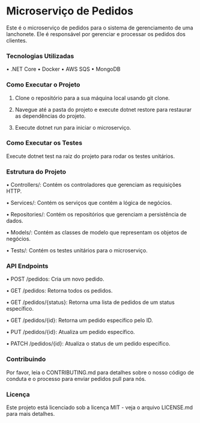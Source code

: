 # Microserviço de Pedidos
Este é o microserviço de pedidos para o sistema de gerenciamento de uma lanchonete. Ele é responsável por gerenciar e processar os pedidos dos clientes.

### Tecnologias Utilizadas
•	.NET Core
•	Docker
•	AWS SQS
• MongoDB

### Como Executar o Projeto

1.	Clone o repositório para a sua máquina local usando git clone.
   
2.	Navegue até a pasta do projeto e execute dotnet restore para restaurar as dependências do projeto.
   
3.	Execute dotnet run para iniciar o microserviço.
   
### Como Executar os Testes
Execute dotnet test na raiz do projeto para rodar os testes unitários.


### Estrutura do Projeto

•	Controllers/: Contém os controladores que gerenciam as requisições HTTP.

•	Services/: Contém os serviços que contêm a lógica de negócios.

•	Repositories/: Contém os repositórios que gerenciam a persistência de dados.

•	Models/: Contém as classes de modelo que representam os objetos de negócios.

•	Tests/: Contém os testes unitários para o microserviço.

### API Endpoints

•	POST /pedidos: Cria um novo pedido.

•	GET /pedidos: Retorna todos os pedidos.

•	GET /pedidos/{status}: Retorna uma lista de pedidos de um status específico.

•	GET /pedidos/{id}: Retorna um pedido específico pelo ID.

•	PUT /pedidos/{id}: Atualiza um pedido específico.

•	PATCH /pedidos/{id}: Atualiza o status de um pedido específico.


### Contribuindo
Por favor, leia o CONTRIBUTING.md para detalhes sobre o nosso código de conduta e o processo para enviar pedidos pull para nós.

### Licença
Este projeto está licenciado sob a licença MIT - veja o arquivo LICENSE.md para mais detalhes.
